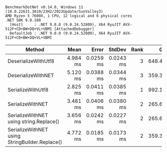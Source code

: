 ```
BenchmarkDotNet v0.14.0, Windows 11 (10.0.22631.3810/23H2/2023Update/SunValley3)
AMD Ryzen 5 7600X, 1 CPU, 12 logical and 6 physical cores
.NET SDK 9.0.100
  [Host]     : .NET 9.0.0 (9.0.24.52809), X64 RyuJIT AVX-512F+CD+BW+DQ+VL+VBMI [AttachedDebugger]
  DefaultJob : .NET 9.0.0 (9.0.24.52809), X64 RyuJIT AVX-512F+CD+BW+DQ+VL+VBMI
```
| Method                                         | Mean     | Error     | StdDev    | Rank | Gen0     | Gen1     | Gen2     | Allocated |
|----------------------------------------------- |---------:|----------:|----------:|-----:|---------:|---------:|---------:|----------:|
| DeserializeWithUtf8                            | 4.984 ms | 0.0259 ms | 0.0243 ms |    3 | 648.4375 | 578.1250 | 320.3125 |   7.17 MB |
| DeserializeWithNET                             | 5.120 ms | 0.0388 ms | 0.0344 ms |    3 | 359.3750 | 281.2500 |        - |   5.73 MB |
| SerializeWithUtf8                              | 2.825 ms | 0.0411 ms | 0.0385 ms |    1 | 992.1875 | 992.1875 | 992.1875 |   7.62 MB |
| SerializeWithNET                               | 3.481 ms | 0.0406 ms | 0.0380 ms |    2 | 265.6250 | 265.6250 | 265.6250 |   3.75 MB |
| SerializeWithNET using string.Replace()        | 3.656 ms | 0.0242 ms | 0.0227 ms |    2 | 265.6250 | 265.6250 | 265.6250 |   3.75 MB |
| SerializeWithNET using StringBuilder.Replace() | 4.772 ms | 0.0185 ms | 0.0173 ms |    2 | 359.3750 | 359.3750 | 359.3750 |  11.24 MB |